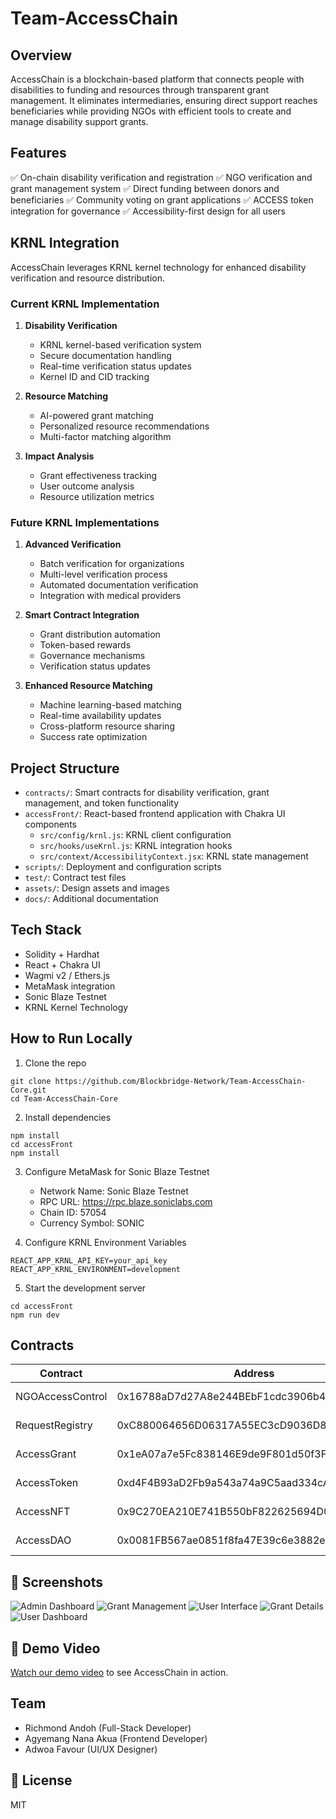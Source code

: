 # Team-AccessChain

## Overview
AccessChain is a blockchain-based platform that connects people with disabilities to funding and resources through transparent grant management. It eliminates intermediaries, ensuring direct support reaches beneficiaries while providing NGOs with efficient tools to create and manage disability support grants.

## Features
✅ On-chain disability verification and registration
✅ NGO verification and grant management system
✅ Direct funding between donors and beneficiaries
✅ Community voting on grant applications
✅ ACCESS token integration for governance
✅ Accessibility-first design for all users

## KRNL Integration
AccessChain leverages KRNL kernel technology for enhanced disability verification and resource distribution.

### Current KRNL Implementation
1. **Disability Verification**
   - KRNL kernel-based verification system
   - Secure documentation handling
   - Real-time verification status updates
   - Kernel ID and CID tracking

2. **Resource Matching**
   - AI-powered grant matching
   - Personalized resource recommendations
   - Multi-factor matching algorithm

3. **Impact Analysis**
   - Grant effectiveness tracking
   - User outcome analysis
   - Resource utilization metrics

### Future KRNL Implementations
1. **Advanced Verification**
   - Batch verification for organizations
   - Multi-level verification process
   - Automated documentation verification
   - Integration with medical providers

2. **Smart Contract Integration**
   - Grant distribution automation
   - Token-based rewards
   - Governance mechanisms
   - Verification status updates

3. **Enhanced Resource Matching**
   - Machine learning-based matching
   - Real-time availability updates
   - Cross-platform resource sharing
   - Success rate optimization

## Project Structure
- `contracts/`: Smart contracts for disability verification, grant management, and token functionality
- `accessFront/`: React-based frontend application with Chakra UI components
  - `src/config/krnl.js`: KRNL client configuration
  - `src/hooks/useKrnl.js`: KRNL integration hooks
  - `src/context/AccessibilityContext.jsx`: KRNL state management
- `scripts/`: Deployment and configuration scripts
- `test/`: Contract test files
- `assets/`: Design assets and images
- `docs/`: Additional documentation

## Tech Stack
- Solidity + Hardhat
- React + Chakra UI
- Wagmi v2 / Ethers.js
- MetaMask integration
- Sonic Blaze Testnet
- KRNL Kernel Technology

## How to Run Locally
1. Clone the repo
```shell
git clone https://github.com/Blockbridge-Network/Team-AccessChain-Core.git
cd Team-AccessChain-Core
```

2. Install dependencies
```shell
npm install
cd accessFront
npm install
```

3. Configure MetaMask for Sonic Blaze Testnet
   - Network Name: Sonic Blaze Testnet
   - RPC URL: https://rpc.blaze.soniclabs.com
   - Chain ID: 57054
   - Currency Symbol: SONIC

4. Configure KRNL Environment Variables
```env
REACT_APP_KRNL_API_KEY=your_api_key
REACT_APP_KRNL_ENVIRONMENT=development
```

5. Start the development server
```shell
cd accessFront
npm run dev
```

## Contracts
| Contract | Address | Network |
|----------|---------|---------|
| NGOAccessControl | 0x16788aD7d27A8e244BEbF1cdc3906b43f7f66f80 | Sonic Testnet |
| RequestRegistry | 0xC880064656D06317A55EC3cD9036D8CE8E217497 | Sonic Testnet |
| AccessGrant | 0x1eA07a7e5Fc838146E9de9F801d50f3F896a6587 | Sonic Testnet |
| AccessToken | 0xd4F4B93aD2Fb9a543a74a9C5aad334cAd47B5a4B | Sonic Testnet |
| AccessNFT | 0x9C270EA210E741B550bF822625694D0f64c71492 | Sonic Testnet |
| AccessDAO | 0x0081FB567ae0851f8fa47E39c6e3882e9f91e10F | Sonic Testnet |

## 📸 Screenshots

![Admin Dashboard](screenshots/admin-dashboard.png)
![Grant Management](screenshots/grant-management.png)
![User Interface](screenshots/user-interface.png)
![Grant Details](screenshots/grant-details.png)
![User Dashboard](screenshots/user-dashboard.png)

## 🎥 Demo Video
[Watch our demo video](https://vimeo.com/1084558401/d69f80400a) to see AccessChain in action.

## Team
- Richmond Andoh (Full-Stack Developer)
- Agyemang Nana Akua (Frontend Developer)
- Adwoa Favour (UI/UX Designer)

## 📄 License
MIT
